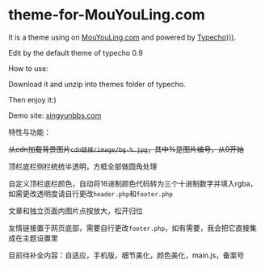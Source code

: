 # theme-for-MouYouLing.com
It is a theme using on <a href="https://www.mouyouling.com">MouYouLing.com</a> and powered by <a href="http://typecho.org/">Typecho)))</a>.


Edit by the default theme of typecho 0.9

How to use:


Download it and unzip into themes folder of typecho.

Then enjoy it:)

Demo site: <a href="http://www.xingyunbbs.com/">xingyunbbs.com</a>

特性与功能：

<del>从cdn加载背景图片<code>cdn链接/image/bg-%.jpg</code>，其中%是图片编号，从0开始</del>

顶栏底栏侧栏统统半透明，方框全部做圆角处理

自定义顶栏底栏颜色，自动将16进制颜色代码转为三个十进制数字并填入rgba，如需更改透明度请自行更改<code>header.php</code>和<code>footer.php</code>

文章和独立页面内图片点按放大，松开归位

友情链接置于网页底部，需要自行更改<code>footer.php</code>，如有需要，我会把它直接集成在主题设置里

目前待补全内容：自适应，手机版，细节美化，颜色美化，main.js，备案号
